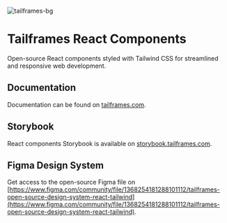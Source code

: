 ![tailframes-bg](https://github.com/Tailframes/react-components/assets/16625075/8cc21bfc-44f2-4d77-8cd9-ef238a831d3d)

# Tailframes React Components
Open-source React components styled with Tailwind CSS for streamlined and responsive web development.

## Documentation

Documentation can be found on [tailframes.com](https://tailframes.com/getting-started/introduction).


## Storybook

React components Storybook is available on [storybook.tailframes.com](https://storybook.tailframes.com).

## Figma Design System

Get access to the open-source Figma file on [https://www.figma.com/community/file/1368254181288101112/tailframes-open-source-design-system-react-tailwind](https://www.figma.com/community/file/1368254181288101112/tailframes-open-source-design-system-react-tailwind).
